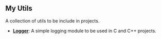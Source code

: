 ## My Utils

A collection of utils to be include in projects.

- [**Logger**](logger.html): A simple logging module to be used in C and C++ projects.
